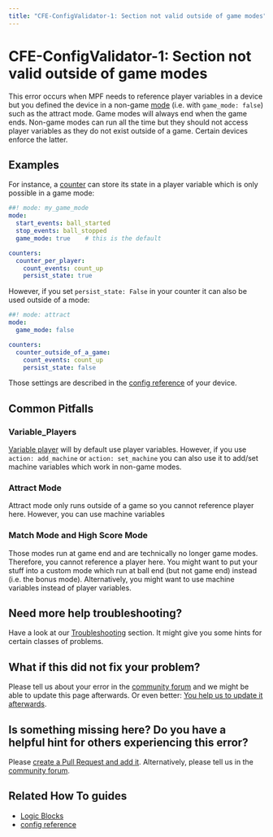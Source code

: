 ```yaml
---
title: "CFE-ConfigValidator-1: Section not valid outside of game modes"
---
```


# CFE-ConfigValidator-1: Section not valid outside of game modes

This error occurs when MPF needs to reference player variables in a
device but you defined the device in a non-game
[mode](../config/mode.md) (i.e. with
`game_mode: false`) such as the attract mode. Game modes will always end
when the game ends. Non-game modes can run all the time but they should
not access player variables as they do not exist outside of a game.
Certain devices enforce the latter.

## Examples

For instance, a [counter](../config/counters.md) can store its state in a player variable which is only
possible in a game mode:

``` yaml
##! mode: my_game_mode
mode:
  start_events: ball_started
  stop_events: ball_stopped
  game_mode: true    # this is the default

counters:
  counter_per_player:
    count_events: count_up
    persist_state: true
```

However, if you set `persist_state: False` in your counter it can also
be used outside of a mode:

``` yaml
##! mode: attract
mode:
  game_mode: false

counters:
  counter_outside_of_a_game:
    count_events: count_up
    persist_state: false
```

Those settings are described in the
[config reference](../config/index.md) of your
device.

## Common Pitfalls

### Variable_Players

[Variable player](../config/variable_player.md) will by default use player variables. However, if you use
`action: add_machine` or `action: set_machine` you can also use it to
add/set machine variables which work in non-game modes.

### Attract Mode

Attract mode only runs outside of a game so you cannot reference player
here. However, you can use machine variables

### Match Mode and High Score Mode

Those modes run at game end and are technically no longer game modes.
Therefore, you cannot reference a player here. You might want to put
your stuff into a custom mode which run at ball end (but not game end)
instead (i.e. the bonus mode). Alternatively, you might want to use
machine variables instead of player variables.

## Need more help troubleshooting?

Have a look at our [Troubleshooting](../troubleshooting/index.md) section. It might give you some hints for certain classes of
problems.

## What if this did not fix your problem?

Please tell us about your error in the [community forum](../community/index.md) and we might
be able to update this page afterwards. Or even better:
[You help us to update it afterwards](../about/help_docs.md).

## Is something missing here? Do you have a helpful hint for others experiencing this error?

Please
[create a Pull Request and add it](../about/help_docs.md). Alternatively, please tell us in the [community forum](../community/index.md).

## Related How To guides

* [Logic Blocks](../game_logic/logic_blocks/index.md)
* [config reference](../config/index.md)
